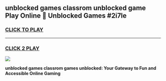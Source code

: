 
## unblocked games classrom unblocked game Play Online 👋 Unblocked Games #2i7le
<h3>
<a href="https://premium.freeplayer.one?title=unblocked_games_classrom&ref=21F">CLICK TO PLAY</a></h3>
<hr>

<h3>
<a href="https://premium.freeplayer.one?title=unblocked_games_classrom&ref=21F">CLICK 2 PLAY</a>
  
</h3>

<a href="https://premium.freeplayer.one?title=unblocked_games_classrom&ref=21F/"><img src="https://clearcache.store/games.png"></a>


**unblocked games classrom games unblocked: Your Gateway to Fun and Accessible Online Gaming**

